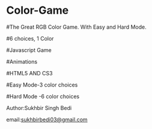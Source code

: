# Color-Game

#The Great RGB Color Game. With Easy and Hard Mode.

#6 choices, 1 Color

#Javascript Game

#Animations

#HTML5 AND CS3

#Easy Mode-3 color choices

#Hard Mode -6 color choices


Author:Sukhbir Singh Bedi

email:sukhbirbedi03@gmail.com
